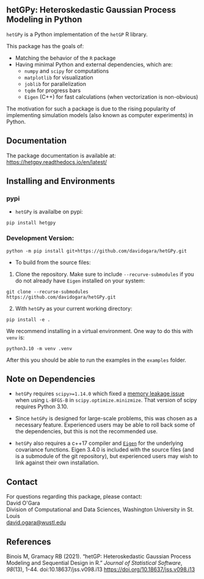 ## hetGPy: Heteroskedastic Gaussian Process Modeling in Python

`hetGPy` is a Python implementation of the `hetGP` R library.

This package has the goals of:
*	Matching the behavior of the `R` package
*	Having minimal Python and external dependencies, which are:
    * `numpy` and `scipy` for computations
    * `matplotlib` for visualization
    * `joblib` for parallelization
    * `tqdm` for progress bars
    * `Eigen` (C++) for fast calculations (when vectorization is non-obvious)

The motivation for such a package is due to the rising popularity of implementing simulation models (also known as computer experiments) in Python. 

## Documentation

The package documentation is available at: https://hetgpy.readthedocs.io/en/latest/

## Installing and Environments


### pypi

* `hetGPy` is availalbe on pypi:

```
pip install hetgpy
```

### Development Version:

```
python -m pip install git+https://github.com/davidogara/hetGPy.git
```

* To build from the source files:

1. Clone the repository. Make sure to include `--recurve-submodules` if you do not already have `Eigen` installed on your system:

```
git clone --recurse-submodules https://github.com/davidogara/hetGPy.git
```

2. With `hetGPy` as your current working directory:
```
pip install -e .
```

We recommend installing in a virtual environment. One way to do this with `venv` is:
```
python3.10 -m venv .venv
```

After this you should be able to run the examples in the `examples` folder.



## Note on Dependencies
*	`hetGPy` requires `scipy>=1.14.0` which fixed a [memory leakage issue](https://github.com/scipy/scipy/issues/20768) when using `L-BFGS-B` in `scipy.optimize.minizmize`. That version of scipy requires Python 3.10. 

*	Since `hetGPy` is designed for large-scale problems, this was chosen as a necessary feature. Experienced users may be able to roll back some of the dependencies, but this is not the recommended use.

*	`hetGPy` also requires a c++17 compiler and [`Eigen`](https://eigen.tuxfamily.org/index.php?title=Main_Page) for the underlying covariance functions. Eigen 3.4.0 is included with the source files (and is a submodule of the git repository), but experienced users may wish to link against their own installation.



## Contact
For questions regarding this package, please contact:  
David O'Gara  
Division of Computational and Data Sciences, Washington University in St. Louis  
david.ogara@wustl.edu

## References

Binois M, Gramacy RB (2021). “hetGP: Heteroskedastic Gaussian Process Modeling and Sequential Design in R.” _Journal of Statistical Software_,
  *98*(13), 1-44. doi:10.18637/jss.v098.i13 <https://doi.org/10.18637/jss.v098.i13>
